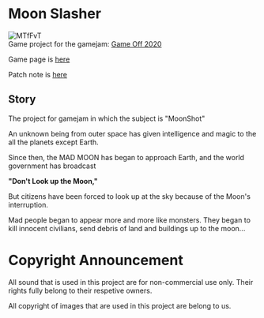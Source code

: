 # Moon Slasher
![MTfFvT](https://user-images.githubusercontent.com/43133819/100558581-58e7e900-32f2-11eb-971c-d8396a83f8c4.png)  
Game project for the gamejam: [Game Off 2020](https://itch.io/jam/game-off-2020)

Game page is [here](https://kwon770.itch.io/moon-slasher)

Patch note is [here](https://github.com/PMM-Dev/moonshot/wiki/Patch-note)

## Story

The project for gamejam in which the subject is "MoonShot"

An unknown being from outer space has given intelligence and magic to the all the planets except Earth.

Since then, the MAD MOON has began to approach Earth, and the world government has broadcast

**"Don't Look up the Moon,"**

But citizens have been forced to look up at the sky because of the Moon's interruption.

Mad people began to appear more and more like monsters.
They began to kill innocent civilians, send debris of land and buildings up to the moon...



# Copyright Announcement
All sound that is used in this project are for non-commercial use only. Their rights fully belong to their respetive owners.

All copyright of images that are used in this project are belong to us.
